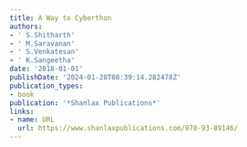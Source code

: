 ```yaml
---
title: A Way to Cyberthon
authors:
- ' S.Shitharth'
- ' M.Saravanan'
- ' S.Venkatesan'
- ' K.Sangeetha'
date: '2018-01-01'
publishDate: '2024-01-28T08:39:14.282478Z'
publication_types:
- book
publication: '*Shanlax Publications*'
links:
- name: URL
  url: https://www.shanlaxpublications.com/978-93-89146/
---
```

